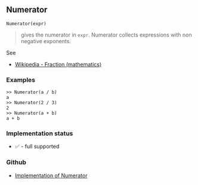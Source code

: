 ## Numerator

```
Numerator(expr)
```

> gives the numerator in `expr`. Numerator collects expressions with non negative exponents.

See
* [Wikipedia - Fraction (mathematics)](https://en.wikipedia.org/wiki/Fraction_(mathematics))

### Examples

```
>> Numerator(a / b)
a
>> Numerator(2 / 3)
2
>> Numerator(a + b)
a + b
```






### Implementation status

* &#x2705; - full supported

### Github

* [Implementation of Numerator](https://github.com/axkr/symja_android_library/blob/master/symja_android_library/matheclipse-core/src/main/java/org/matheclipse/core/builtin/Algebra.java#L2919) 
